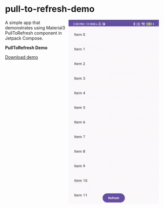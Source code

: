 # pull-to-refresh-demo

<img align="right" width="296" height="600"  src="https://github.com/raheemadamboev/pull-to-refresh-demo/blob/main/banner.gif" />

A simple app that demonstrates using Material3 PullToRefresh component in Jetpack Compose.

**PullToRefresh Demo**

[Download demo](https://github.com/raheemadamboev/pull-to-refresh-demo/blob/main/app-debug.apk)
